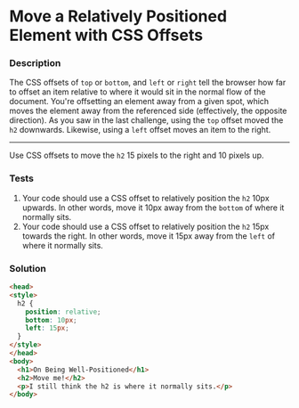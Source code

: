 # Move a Relatively Positioned Element with CSS Offsets

### Description

The CSS offsets of `top` or `bottom`, and `left` or `right` tell the browser how far to offset an item relative to where it would sit in the normal flow of the document. You're offsetting an element away from a given spot, which moves the element away from the referenced side (effectively, the opposite direction). As you saw in the last challenge, using the `top` offset moved the `h2` downwards. Likewise, using a `left` offset moves an item to the right.

---

Use CSS offsets to move the `h2` 15 pixels to the right and 10 pixels up.

### Tests

1. Your code should use a CSS offset to relatively position the `h2` 10px upwards. In other words, move it 10px away from the `bottom` of where it normally sits.
2. Your code should use a CSS offset to relatively position the `h2` 15px towards the right. In other words, move it 15px away from the `left` of where it normally sits.

### Solution

```html
<head>
<style>
  h2 {
    position: relative;
    bottom: 10px;
    left: 15px;
  }
</style>
</head>
<body>
  <h1>On Being Well-Positioned</h1>
  <h2>Move me!</h2>
  <p>I still think the h2 is where it normally sits.</p>
</body>
```